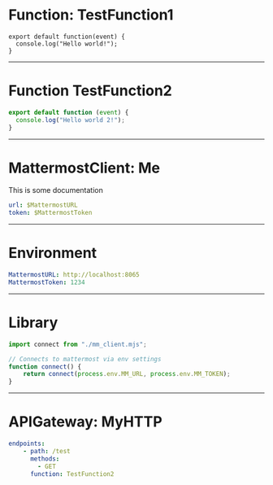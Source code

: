 # Function: TestFunction1

```
export default function(event) {
  console.log("Hello world!");
}
```

------
# Function TestFunction2

```javascript
export default function (event) {
  console.log("Hello world 2!");
}
```
---
# MattermostClient: Me
This is some documentation

```yaml
url: $MattermostURL
token: $MattermostToken
```

---
# Environment

```yaml
MattermostURL: http://localhost:8065
MattermostToken: 1234
```

---
# Library

```javascript
import connect from "./mm_client.mjs";

// Connects to mattermost via env settings
function connect() {
    return connect(process.env.MM_URL, process.env.MM_TOKEN);
}
```

---
# APIGateway: MyHTTP
```yaml
endpoints:
    - path: /test
      methods:
        - GET
      function: TestFunction2
```